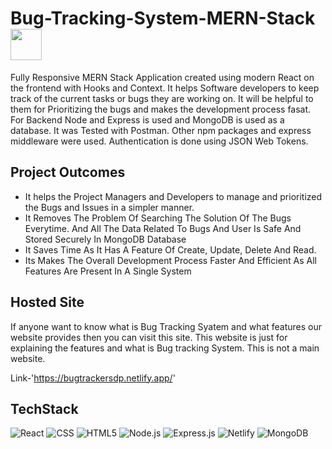 # Bug-Tracking-System-MERN-Stack <img src="https://user-images.githubusercontent.com/72980929/179926205-c6a76aad-194d-420f-9610-146d8c46be34.png" width="50">

Fully Responsive MERN Stack Application created using modern React on the frontend with Hooks and Context. It helps Software developers to keep track of the current tasks or bugs they are working on. It will be helpful to them for Prioritizing the bugs and makes the development process fasat.
For Backend Node and Express is used and MongoDB is used as a database. It was Tested with Postman. Other npm packages and express middleware were used. 
Authentication is done using JSON Web Tokens.



## Project Outcomes
- It helps the Project Managers and Developers to manage and prioritized the Bugs and Issues in a simpler manner.
- It Removes The Problem Of Searching The Solution Of The Bugs Everytime. And All The Data Related To Bugs And User Is Safe And Stored Securely In MongoDB Database
- It Saves Time As It Has A Feature Of Create, Update, Delete And Read.
- Its Makes The Overall Development Process Faster And Efficient As All Features Are Present In A Single System


## Hosted Site 

If anyone want to know what is Bug Tracking Syatem and what features our website provides then you can visit this site.
This website is just for explaining the features and what is Bug tracking System. This is not a main website.

Link-'https://bugtrackersdp.netlify.app/'

## TechStack

![React](https://img.shields.io/badge/React-20232A?style=for-the-badge&logo=react&logoColor=61DAFB)
![CSS](https://img.shields.io/badge/CSS-%23D00000?&style=for-the-badge&logo=css3&logoColor=white)
![HTML5](https://img.shields.io/badge/HTML5-E34F26?style=for-the-badge&logo=html5&logoColor=white)
![Node.js](https://img.shields.io/badge/Node.js-%23F7931E?style=for-the-badge&logo=node.js&logoColor=white)
![Express.js](https://img.shields.io/badge/Express.js-404D59?style=for-the-badge)
![Netlify](https://img.shields.io/badge/Netlify-00C7B7?style=for-the-badge&logo=netlify&logoColor=white)
![MongoDB](https://img.shields.io/badge/MongoDB-4EA94B?style=for-the-badge&logo=mongodb&logoColor=white)

